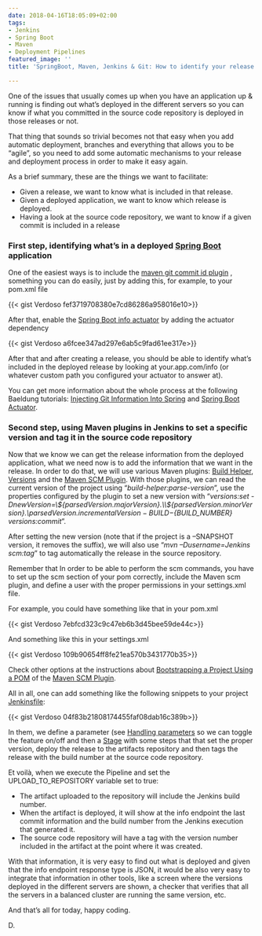 ```yaml
---
date: 2018-04-16T18:05:09+02:00
tags:
- Jenkins
- Spring Boot
- Maven
- Deployment Pipelines
featured_image: ''
title: 'SpringBoot, Maven, Jenkins & Git: How to identify your release automagically'

---
```

One of the issues that usually comes up when you have an application up & running is finding out what’s deployed in the different servers so you can know if what you committed in the source code repository is deployed in those releases or not.

That thing that sounds so trivial becomes not that easy when you add automatic deployment, branches and everything that allows you to be “agile”, so you need to add some automatic mechanisms to your release and deployment process in order to make it easy again.

As a brief summary, these are the things we want to facilitate:

* Given a release, we want to know what is included in that release.
* Given a deployed application, we want to know which release is deployed.
* Having a look at the source code repository, we want to know if a given commit is included in a release

### **First step, identifying what’s in a deployed** [**Spring Boot**](https://projects.spring.io/spring-boot/) **application**

One of the easiest ways is to include the [maven git commit id plugin](https://github.com/ktoso/maven-git-commit-id-plugin) , something you can do easily, just by adding this, for example, to your pom.xml file

{{< gist Verdoso fef3719708380e7cd86286a958016e10>}}

After that, enable the [Spring Boot info actuator](https://docs.spring.io/spring-boot/docs/current/reference/html/production-ready-endpoints.html#production-ready-application-info) by adding the actuator dependency

{{< gist Verdoso a6fcee347ad297e6ab5c9fad61ee317e>}}

After that and after creating a release, you should be able to identify what’s included in the deployed release by looking at your.app.com/info (or whatever custom path you configured your actuator to answer at).

You can get more information about the whole process at the following Baeldung tutorials: [Injecting Git Information Into Spring](http://www.baeldung.com/spring-git-information) and [Spring Boot Actuator](http://www.baeldung.com/spring-boot-actuators).

### **Second step, using Maven plugins in Jenkins to set a specific version and tag it in the source code repository**

Now that we know we can get the release information from the deployed application, what we need now is to add the information that we want in the release. In order to do that, we will use various Maven plugins: [Build Helper](https://www.mojohaus.org/build-helper-maven-plugin/), [Versions](https://www.mojohaus.org/versions-maven-plugin/) and the [Maven SCM Plugin](https://maven.apache.org/scm/maven-scm-plugin/). With those plugins, we can read the current version of the project using “_build-helper:parse-version_”, use the properties configured by the plugin to set a new version with “_versions:set -DnewVersion=\\${parsedVersion.majorVersion}.\\${parsedVersion.minorVersion}.\\${parsedVersion.incrementalVersion}-BUILD-${BUILD_NUMBER} versions:commit_”.

After setting the new version (note that if the project is a –SNAPSHOT version, it removes the suffix), we will also use “_mvn –Dusername=Jenkins scm:tag_” to tag automatically the release in the source repository.

Remember that In order to be able to perform the scm commands, you have to set up the scm section of your pom correctly, include the Maven scm plugin, and define a user with the proper permissions in your settings.xml file.

For example, you could have something like that in your pom.xml

{{< gist Verdoso 7ebfcd323c9c47eb6b3d45bee59de44c>}}

And something like this in your settings.xml

{{< gist Verdoso 109b90654ff8fe21ea570b3431770b35>}}

Check other options at the instructions about [Bootstrapping a Project Using a POM](https://maven.apache.org/scm/maven-scm-plugin/examples/bootstrapping-with-pom.html) of the [Maven SCM Plugin](https://maven.apache.org/scm/maven-scm-plugin/).

All in all, one can add something like the following snippets to your project [Jenkinsfile](https://jenkins.io/doc/book/pipeline/jenkinsfile/):

{{< gist Verdoso 04f83b21808174455faf08dab16c389b>}}

In them, we define a parameter (see [Handling parameters](https://jenkins.io/doc/book/pipeline/jenkinsfile/#handling-parameters) so we can toggle the feature on/off and then a [Stage](https://jenkins.io/doc/pipeline/steps/pipeline-stage-step/) with some steps that that set the proper version, deploy the release to the artifacts repository and then tags the release with the build number at the source code repository.

Et voilà, when we execute the Pipeline and set the UPLOAD_TO_REPOSITORY variable set to true:

* The artifact uploaded to the repository will include the Jenkins build number.
* When the artifact is deployed, it will show at the info endpoint the last commit information and the build number from the Jenkins execution that generated it.
* The source code repository will have a tag with the version number included in the artifact at the point where it was created.

With that information, it is very easy to find out what is deployed and given that the info endpoint response type is JSON, it would be also very easy to integrate that information in other tools, like a screen where the versions deployed in the different servers are shown, a checker that verifies that all the servers in a balanced cluster are running the same version, etc.

And that’s all for today, happy coding.

D.